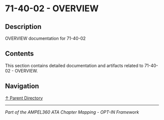 # 71-40-02 - OVERVIEW

## Description

OVERVIEW documentation for 71-40-02

## Contents

This section contains detailed documentation and artifacts related to 71-40-02 - OVERVIEW.

## Navigation

[↑ Parent Directory](../README.md)

---

*Part of the AMPEL360 ATA Chapter Mapping - OPT-IN Framework*
